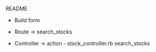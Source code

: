 README

- Build form

- Route -> search_stocks

- Controller -> action  - stock_controller.rb search_stocks

